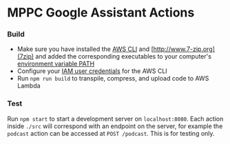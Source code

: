 # MPPC Google Assistant Actions

### Build
- Make sure you have installed the [AWS CLI](https://aws.amazon.com/cli) and [http://www.7-zip.org](7zip) and added the corresponding executables to your computer's [environment variable PATH](https://www.computerhope.com/issues/ch000549.htm)
- Configure your [IAM user credentials](https://docs.aws.amazon.com/cli/latest/userguide/cli-config-files.html) for the AWS CLI 
- Run `npm run build` to transpile, compress, and upload code to AWS Lambda

### Test
Run `npm start` to start a development server on `localhost:8080`. Each action inside `./src` will correspond with an endpoint on the server, for example the `podcast` action can be accessed at `POST /podcast`. This is for testing only.